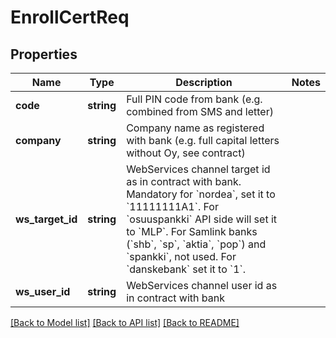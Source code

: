 # EnrollCertReq

## Properties
Name | Type | Description | Notes
------------ | ------------- | ------------- | -------------
**code** | **string** | Full PIN code from bank (e.g. combined from SMS and letter) | 
**company** | **string** | Company name as registered with bank (e.g. full capital letters without Oy, see contract) | 
**ws_target_id** | **string** | WebServices channel target id as in contract with bank. Mandatory for &#x60;nordea&#x60;, set it to &#x60;11111111A1&#x60;. For &#x60;osuuspankki&#x60; API side will set it to &#x60;MLP&#x60;. For Samlink banks (&#x60;shb&#x60;, &#x60;sp&#x60;, &#x60;aktia&#x60;, &#x60;pop&#x60;) and &#x60;spankki&#x60;, not used. For &#x60;danskebank&#x60; set it to &#x60;1&#x60;. | 
**ws_user_id** | **string** | WebServices channel user id as in contract with bank | 

[[Back to Model list]](../README.md#documentation-for-models) [[Back to API list]](../README.md#documentation-for-api-endpoints) [[Back to README]](../README.md)



